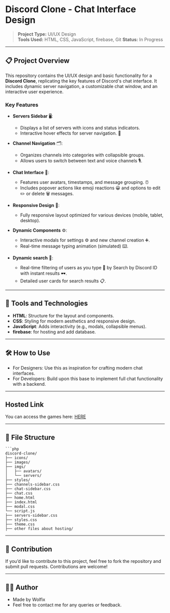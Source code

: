 # Discord Clone - Chat Interface Design

> **Project Type:** UI/UX Design  
> **Tools Used:** HTML, CSS, JavaScript, firebase, Git
> **Status:** In Progress  

---

## 📋 Project Overview

This repository contains the UI/UX design and basic functionality for a **Discord Clone**, replicating the key features of Discord's chat interface. It includes dynamic server navigation, a customizable chat window, and an interactive user experience.

### Key Features

- **Servers Sidebar** 🖥️:
  - Displays a list of servers with icons and status indicators. 
  - Interactive hover effects for server navigation. 🔄

- **Channel Navigation** 🗂️:
  - Organizes channels into categories with collapsible groups. 
  - Allows users to switch between text and voice channels 🎙️.

- **Chat Interface** 💬:
  - Features user avatars, timestamps, and message grouping. ⏰
  - Includes popover actions like emoji reactions 😀 and options to edit ✏️ or delete 🗑️ messages.

- **Responsive Design** 📱:
  - Fully responsive layout optimized for various devices (mobile, tablet, desktop).

- **Dynamic Components** ⚙️:
  - Interactive modals for settings ⚙️ and new channel creation ➕.
  - Real-time message typing animation (simulated) ⌨️.

- **Dynamic search** 🔎:
  - Real-time filtering of users as you type 🔎 by Search by Discord ID with instant results 🕶.
  - Detailed user cards for search results 📋.

---

## 🔧 Tools and Technologies

- **HTML**: Structure for the layout and components.
- **CSS**: Styling for modern aesthetics and responsive design.
- **JavaScript**: Adds interactivity (e.g., modals, collapsible menus).
- **firebase**: for hosting and add database.

---

## 🛠️ How to Use

- For Designers: Use this as inspiration for crafting modern chat interfaces.
- For Developers: Build upon this base to implement full chat functionality with a backend.
  
---

## Hosted Link

You can access the games here: [HERE](https://who-is-wolfix.web.app/)

---

## 📁 File Structure
    ```php
    discord-clone/
    ├── icons/
    ├── images/
    ├── imgs/
    │   ├── avatars/
    │   └── servers/
    ├── styles/
    ├── channels-sidebar.css
    ├── chat-sidebar.css
    ├── chat.css
    ├── home.html
    ├── index.html
    ├── modal.css
    └── script.js
    ├── servers-sidebar.css
    ├── styles.css
    ├── theme.css
    ├── other files about hosting/

---

## 📑 Contribution

If you’d like to contribute to this project, feel free to fork the repository and submit pull requests. Contributions are welcome!

---

## 👨‍💻 Author

- Made by Wolfix
- Feel free to contact me for any queries or feedback.
